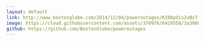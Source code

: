 ```yaml
---
layout: default
link: http://www.bostonglobe.com/2014/12/04/poweroutages/KI08pdis2xBz7irdD74QrO/story.html
image: https://cloud.githubusercontent.com/assets/370976/6429558/3a390818-bfa8-11e4-9562-96fd2b239922.jpg
github: https://github.com/BostonGlobe/poweroutages
---
```

